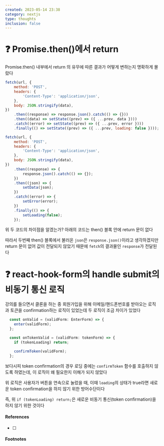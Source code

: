 ```yaml
---
created: 2023-05-14 23:38
category: nextjs
type: thoughts
inclusion: false
---
```


# ❓ Promise.then()에서 return
Promise.then() 내부에서 return 의 유무에 따른 결과가 어떻게 변하는지 명확하게 몰랐다

```js
fetch(url, {
	method: 'POST',
	headers: {
		'Content-Type': 'application/json',
	},
	body: JSON.stringify(data),
})
	.then((response) => response.json().catch(() => {}))
	.then((data) => setState((prev) => ({ ...prev, data })))
	.catch((error) => setState((prev) => ({ ...prev, error })))
	.finally(() => setState((prev) => ({ ...prev, loading: false })));
```

```js
fetch(url, {
	method: 'POST',
	headers: {
		'Content-Type': 'application/json',
	},
	body: JSON.stringify(data),
})
	.then((response) => {
		response.json().catch(() => {});
	})
	.then((json) => {
		setData(json);
	})
	.catch((error) => {
		setError(error);
	})
	.finally(() => {
		setLoading(false);
	});
```

위 두 코드의 차이점을 알겠는가?
아래의 코드는 then() 블록 안에 return 문이 없다

따라서 두번째 then() 블록에서 불러온 `json`은 `response.json()`이라고 생각하겠지만
return 문이 없어 값이 전달되지 않았기 때문에 `fetch`의 결과물인 `response`가 전달된다

# ❓ react-hook-form의 handle submit의 비동기 통신 로직
강의를 들으면서 클론을 하는 중 회원가입을 위해 이메일/핸드폰번호를 받아오는 로직과 토큰을 confirmation하는 로직이 있었는데 두 로직이 조금 차이가 있었다

```ts
  const onValid = (validForm: EnterForm) => {
    enter(validForm);
  };

  const onTokenValid = (validForm: tokenForm) => {
    if (tokenLoading) return;

    confirmToken(validForm);
  };
```

보다시피 token confirmation의 경우 로딩 중에는 `confirmToken` 함수를 호출하지 않도록 하였는데, 이 로직이 왜 필요한지 이해가 되지 않았다

위 로직은 사용자가 버튼을 연속으로 눌렀을 때, 이때 `loading`의 상태가 true라면 새로운 token confirmation을 하지 않기 위한 방어수단이다

즉, 위 `if (tokenLoading) return;`은 새로운 비동기 통신(token confirmation)을 하지 않기 위한 것이다


#### References
- [ ] 

#### Footnotes
